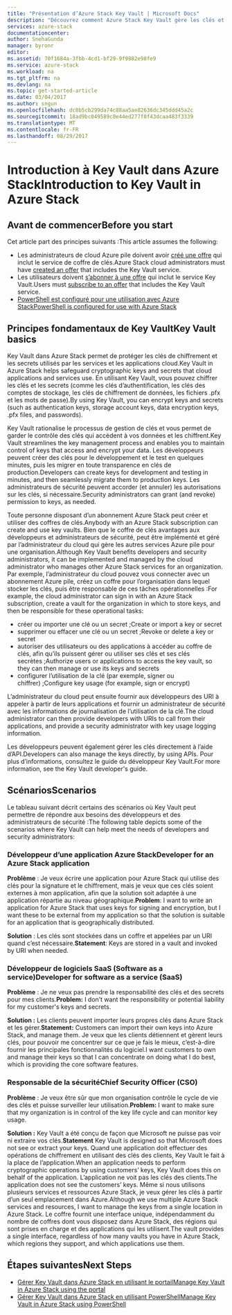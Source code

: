 ```yaml
---
title: "Présentation d’Azure Stack Key Vault | Microsoft Docs"
description: "Découvrez comment Azure Stack Key Vault gère les clés et les secrets"
services: azure-stack
documentationcenter: 
author: SnehaGunda
manager: byronr
editor: 
ms.assetid: 70f1684a-3fbb-4cd1-bf29-9f9882e98fe9
ms.service: azure-stack
ms.workload: na
ms.tgt_pltfrm: na
ms.devlang: na
ms.topic: get-started-article
ms.date: 03/04/2017
ms.author: sngun
ms.openlocfilehash: dc8b5cb299da74c88aa5ae82636dc345ddd45a2c
ms.sourcegitcommit: 18ad9bc049589c8e44ed277f8f43dcaa483f3339
ms.translationtype: MT
ms.contentlocale: fr-FR
ms.lasthandoff: 08/29/2017
---
```

# <a name="introduction-to-key-vault-in-azure-stack"></a><span data-ttu-id="caa2d-103">Introduction à Key Vault dans Azure Stack</span><span class="sxs-lookup"><span data-stu-id="caa2d-103">Introduction to Key Vault in Azure Stack</span></span>

## <a name="before-you-start"></a><span data-ttu-id="caa2d-104">Avant de commencer</span><span class="sxs-lookup"><span data-stu-id="caa2d-104">Before you start</span></span>
<span data-ttu-id="caa2d-105">Cet article part des principes suivants :</span><span class="sxs-lookup"><span data-stu-id="caa2d-105">This article assumes the following:</span></span>

* <span data-ttu-id="caa2d-106">Les administrateurs de cloud Azure pile doivent avoir [créé une offre](azure-stack-create-offer.md) qui inclut le service de coffre de clés.</span><span class="sxs-lookup"><span data-stu-id="caa2d-106">Azure Stack cloud administrators must have [created an offer](azure-stack-create-offer.md) that includes the Key Vault service.</span></span>  
* <span data-ttu-id="caa2d-107">Les utilisateurs doivent [s’abonner à une offre](azure-stack-subscribe-plan-provision-vm.md) qui inclut le service Key Vault.</span><span class="sxs-lookup"><span data-stu-id="caa2d-107">Users must [subscribe to an offer](azure-stack-subscribe-plan-provision-vm.md) that includes the Key Vault service.</span></span>  
* [<span data-ttu-id="caa2d-108">PowerShell est configuré pour une utilisation avec Azure Stack</span><span class="sxs-lookup"><span data-stu-id="caa2d-108">PowerShell is configured for use with Azure Stack</span></span>](azure-stack-powershell-configure-user.md) 
 
## <a name="key-vault-basics"></a><span data-ttu-id="caa2d-109">Principes fondamentaux de Key Vault</span><span class="sxs-lookup"><span data-stu-id="caa2d-109">Key Vault basics</span></span>
<span data-ttu-id="caa2d-110">Key Vault dans Azure Stack permet de protéger les clés de chiffrement et les secrets utilisés par les services et les applications cloud.</span><span class="sxs-lookup"><span data-stu-id="caa2d-110">Key Vault in Azure Stack helps safeguard cryptographic keys and secrets that cloud applications and services use.</span></span> <span data-ttu-id="caa2d-111">En utilisant Key Vault, vous pouvez chiffrer les clés et les secrets (comme les clés d’authentification, les clés des comptes de stockage, les clés de chiffrement de données, les fichiers .pfx et les mots de passe).</span><span class="sxs-lookup"><span data-stu-id="caa2d-111">By using Key Vault, you can encrypt keys and secrets (such as authentication keys, storage account keys, data encryption keys, .pfx files, and passwords).</span></span>

<span data-ttu-id="caa2d-112">Key Vault rationalise le processus de gestion de clés et vous permet de garder le contrôle des clés qui accèdent à vos données et les chiffrent.</span><span class="sxs-lookup"><span data-stu-id="caa2d-112">Key Vault streamlines the key management process and enables you to maintain control of keys that access and encrypt your data.</span></span> <span data-ttu-id="caa2d-113">Les développeurs peuvent créer des clés pour le développement et le test en quelques minutes, puis les migrer en toute transparence en clés de production.</span><span class="sxs-lookup"><span data-stu-id="caa2d-113">Developers can create keys for development and testing in minutes, and then seamlessly migrate them to production keys.</span></span> <span data-ttu-id="caa2d-114">Les administrateurs de sécurité peuvent accorder (et annuler) les autorisations sur les clés, si nécessaire.</span><span class="sxs-lookup"><span data-stu-id="caa2d-114">Security administrators can grant (and revoke) permission to keys, as needed.</span></span>

<span data-ttu-id="caa2d-115">Toute personne disposant d’un abonnement Azure Stack peut créer et utiliser des coffres de clés.</span><span class="sxs-lookup"><span data-stu-id="caa2d-115">Anybody with an Azure Stack subscription can create and use key vaults.</span></span> <span data-ttu-id="caa2d-116">Bien que le coffre de clés avantages aux développeurs et administrateurs de sécurité, peut être implémenté et géré par l’administrateur du cloud qui gère les autres services Azure pile pour une organisation.</span><span class="sxs-lookup"><span data-stu-id="caa2d-116">Although Key Vault benefits developers and security administrators, it can be implemented and managed by the cloud administrator who manages other Azure Stack services for an organization.</span></span> <span data-ttu-id="caa2d-117">Par exemple, l’administrateur du cloud pouvez vous connecter avec un abonnement Azure pile, créez un coffre pour l’organisation dans lequel stocker les clés, puis être responsable de ces tâches opérationnelles :</span><span class="sxs-lookup"><span data-stu-id="caa2d-117">For example, the cloud administrator can sign in with an Azure Stack subscription, create a vault for the organization in which to store keys, and then be responsible for these operational tasks:</span></span>

* <span data-ttu-id="caa2d-118">créer ou importer une clé ou un secret ;</span><span class="sxs-lookup"><span data-stu-id="caa2d-118">Create or import a key or secret</span></span>
* <span data-ttu-id="caa2d-119">supprimer ou effacer une clé ou un secret ;</span><span class="sxs-lookup"><span data-stu-id="caa2d-119">Revoke or delete a key or secret</span></span>
* <span data-ttu-id="caa2d-120">autoriser des utilisateurs ou des applications à accéder au coffre de clés, afin qu’ils puissent gérer ou utiliser ses clés et ses clés secrètes ;</span><span class="sxs-lookup"><span data-stu-id="caa2d-120">Authorize users or applications to access the key vault, so they can   then manage or use its keys and secrets</span></span>
* <span data-ttu-id="caa2d-121">configurer l’utilisation de la clé (par exemple, signer ou chiffrer) ;</span><span class="sxs-lookup"><span data-stu-id="caa2d-121">Configure key usage (for example, sign or encrypt)</span></span>

<span data-ttu-id="caa2d-122">L’administrateur du cloud peut ensuite fournir aux développeurs des URI à appeler à partir de leurs applications et fournir un administrateur de sécurité avec les informations de journalisation de l’utilisation de la clé.</span><span class="sxs-lookup"><span data-stu-id="caa2d-122">The cloud administrator can then provide developers with URIs to call from their applications, and provide a security administrator with key usage logging information.</span></span>

<span data-ttu-id="caa2d-123">Les développeurs peuvent également gérer les clés directement à l’aide d’API.</span><span class="sxs-lookup"><span data-stu-id="caa2d-123">Developers can also manage the keys directly, by using APIs.</span></span> <span data-ttu-id="caa2d-124">Pour plus d’informations, consultez le guide du développeur Key Vault.</span><span class="sxs-lookup"><span data-stu-id="caa2d-124">For more information, see the Key Vault developer's guide.</span></span>

## <a name="scenarios"></a><span data-ttu-id="caa2d-125">Scénarios</span><span class="sxs-lookup"><span data-stu-id="caa2d-125">Scenarios</span></span>
<span data-ttu-id="caa2d-126">Le tableau suivant décrit certains des scénarios où Key Vault peut permettre de répondre aux besoins des développeurs et des administrateurs de sécurité :</span><span class="sxs-lookup"><span data-stu-id="caa2d-126">The following table depicts some of the scenarios where Key Vault can help meet the needs of developers and security administrators:</span></span>

### <a name="developer-for-an-azure-stack-application"></a><span data-ttu-id="caa2d-127">Développeur d’une application Azure Stack</span><span class="sxs-lookup"><span data-stu-id="caa2d-127">Developer for an Azure Stack application</span></span>
<span data-ttu-id="caa2d-128">**Problème** : Je veux écrire une application pour Azure Stack qui utilise des clés pour la signature et le chiffrement, mais je veux que ces clés soient externes à mon application, afin que la solution soit adaptée à une application répartie au niveau géographique.</span><span class="sxs-lookup"><span data-stu-id="caa2d-128">**Problem**: I want to write an application for Azure Stack that uses keys for signing and encryption, but I want these to be external from my application so that the solution is suitable for an application that is geographically distributed.</span></span>

<span data-ttu-id="caa2d-129">**Solution** : Les clés sont stockées dans un coffre et appelées par un URI quand c’est nécessaire.</span><span class="sxs-lookup"><span data-stu-id="caa2d-129">**Statement**: Keys are stored in a vault and invoked by URI when needed.</span></span>

### <a name="developer-for-software-as-a-service-saas"></a><span data-ttu-id="caa2d-130">Développeur de logiciels SaaS (Software as a service)</span><span class="sxs-lookup"><span data-stu-id="caa2d-130">Developer for software as a service (SaaS)</span></span>
<span data-ttu-id="caa2d-131">**Problème** : Je ne veux pas prendre la responsabilité des clés et des secrets pour mes clients.</span><span class="sxs-lookup"><span data-stu-id="caa2d-131">**Problem:** I don’t want the responsibility or potential liability for my customer's keys and secrets.</span></span>

<span data-ttu-id="caa2d-132">**Solution :** Les clients peuvent importer leurs propres clés dans Azure Stack et les gérer.</span><span class="sxs-lookup"><span data-stu-id="caa2d-132">**Statement:** Customers can import their own keys into Azure Stack, and manage them.</span></span> <span data-ttu-id="caa2d-133">Je veux que les clients détiennent et gèrent leurs clés, pour pouvoir me concentrer sur ce que je fais le mieux, c’est-à-dire fournir les principales fonctionnalités du logiciel.</span><span class="sxs-lookup"><span data-stu-id="caa2d-133">I want customers to own and manage their keys so that I can concentrate on doing what I do best, which is providing the core software features.</span></span>

### <a name="chief-security-officer-cso"></a><span data-ttu-id="caa2d-134">Responsable de la sécurité</span><span class="sxs-lookup"><span data-stu-id="caa2d-134">Chief Security Officer (CSO)</span></span>
<span data-ttu-id="caa2d-135">**Problème** : Je veux être sûr que mon organisation contrôle le cycle de vie des clés et puisse surveiller leur utilisation.</span><span class="sxs-lookup"><span data-stu-id="caa2d-135">**Problem:** I want to make sure that my organization is in control of the key life cycle and can monitor key usage.</span></span>

<span data-ttu-id="caa2d-136">**Solution :** Key Vault a été conçu de façon que Microsoft ne puisse pas voir ni extraire vos clés.</span><span class="sxs-lookup"><span data-stu-id="caa2d-136">**Statement** Key Vault is designed so that Microsoft does not see or extract your keys.</span></span>  <span data-ttu-id="caa2d-137">Quand une application doit effectuer des opérations de chiffrement en utilisant des clés des clients, Key Vault le fait à la place de l’application.</span><span class="sxs-lookup"><span data-stu-id="caa2d-137">When an application needs to perform cryptographic operations by using customers’ keys, Key Vault does this on behalf of the application.</span></span> <span data-ttu-id="caa2d-138">L’application ne voit pas les clés des clients.</span><span class="sxs-lookup"><span data-stu-id="caa2d-138">The application does not see the customers’ keys.</span></span>  <span data-ttu-id="caa2d-139">Même si nous utilisons plusieurs services et ressources Azure Stack, je veux gérer les clés à partir d’un seul emplacement dans Azure.</span><span class="sxs-lookup"><span data-stu-id="caa2d-139">Although we use multiple Azure Stack services and resources, I want to manage the keys from a single location in Azure Stack.</span></span> <span data-ttu-id="caa2d-140">Le coffre fournit une interface unique, indépendamment du nombre de coffres dont vous disposez dans Azure Stack, des régions qui sont prises en charge et des applications qui les utilisent.</span><span class="sxs-lookup"><span data-stu-id="caa2d-140">The vault provides a single interface, regardless of how many vaults you have in Azure Stack, which regions they support, and which applications use them.</span></span>

## <a name="next-steps"></a><span data-ttu-id="caa2d-141">Étapes suivantes</span><span class="sxs-lookup"><span data-stu-id="caa2d-141">Next Steps</span></span>

* [<span data-ttu-id="caa2d-142">Gérer Key Vault dans Azure Stack en utilisant le portail</span><span class="sxs-lookup"><span data-stu-id="caa2d-142">Manage Key Vault in Azure Stack using the portal</span></span>](azure-stack-kv-manage-portal.md)  
* [<span data-ttu-id="caa2d-143">Gérer Key Vault dans Azure Stack en utilisant PowerShell</span><span class="sxs-lookup"><span data-stu-id="caa2d-143">Manage Key Vault in Azure Stack using PowerShell</span></span>](azure-stack-kv-manage-powershell.md)
